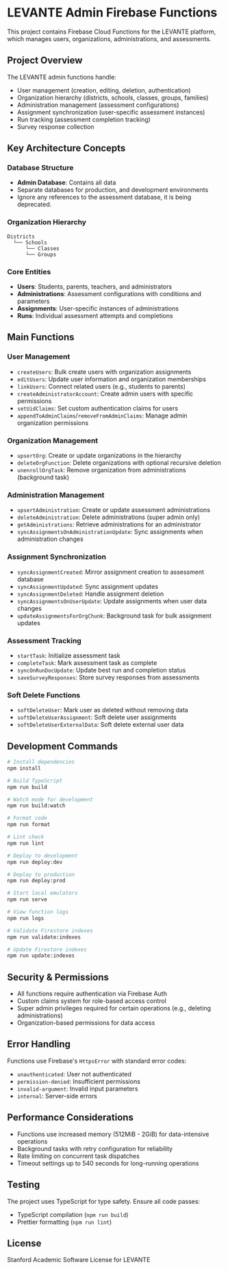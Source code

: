 # LEVANTE Admin Firebase Functions

This project contains Firebase Cloud Functions for the LEVANTE platform, which manages users, organizations, administrations, and assessments.

## Project Overview

The LEVANTE admin functions handle:
- User management (creation, editing, deletion, authentication)
- Organization hierarchy (districts, schools, classes, groups, families)
- Administration management (assessment configurations)
- Assignment synchronization (user-specific assessment instances)
- Run tracking (assessment completion tracking)
- Survey response collection

## Key Architecture Concepts

### Database Structure
- **Admin Database**: Contains all data
- Separate databases for production, and development environments
- Ignore any references to the assessment database, it is being deprecated.

### Organization Hierarchy
```
Districts
  └── Schools
      └── Classes
      └── Groups
```

### Core Entities
- **Users**: Students, parents, teachers, and administrators
- **Administrations**: Assessment configurations with conditions and parameters
- **Assignments**: User-specific instances of administrations
- **Runs**: Individual assessment attempts and completions

## Main Functions

### User Management
- `createUsers`: Bulk create users with organization assignments
- `editUsers`: Update user information and organization memberships
- `linkUsers`: Connect related users (e.g., students to parents)
- `createAdministratorAccount`: Create admin users with specific permissions
- `setUidClaims`: Set custom authentication claims for users
- `appendToAdminClaims`/`removeFromAdminClaims`: Manage admin organization permissions

### Organization Management
- `upsertOrg`: Create or update organizations in the hierarchy
- `deleteOrgFunction`: Delete organizations with optional recursive deletion
- `unenrollOrgTask`: Remove organization from administrations (background task)

### Administration Management
- `upsertAdministration`: Create or update assessment administrations
- `deleteAdministration`: Delete administrations (super admin only)
- `getAdministrations`: Retrieve administrations for an administrator
- `syncAssignmentsOnAdministrationUpdate`: Sync assignments when administration changes

### Assignment Synchronization
- `syncAssignmentCreated`: Mirror assignment creation to assessment database
- `syncAssignmentUpdated`: Sync assignment updates
- `syncAssignmentDeleted`: Handle assignment deletion
- `syncAssignmentsOnUserUpdate`: Update assignments when user data changes
- `updateAssignmentsForOrgChunk`: Background task for bulk assignment updates

### Assessment Tracking
- `startTask`: Initialize assessment task
- `completeTask`: Mark assessment task as complete
- `syncOnRunDocUpdate`: Update best run and completion status
- `saveSurveyResponses`: Store survey responses from assessments

### Soft Delete Functions
- `softDeleteUser`: Mark user as deleted without removing data
- `softDeleteUserAssignment`: Soft delete user assignments
- `softDeleteUserExternalData`: Soft delete external user data

## Development Commands

```bash
# Install dependencies
npm install

# Build TypeScript
npm run build

# Watch mode for development
npm run build:watch

# Format code
npm run format

# Lint check
npm run lint

# Deploy to development
npm run deploy:dev

# Deploy to production
npm run deploy:prod

# Start local emulators
npm run serve

# View function logs
npm run logs

# Validate Firestore indexes
npm run validate:indexes

# Update Firestore indexes
npm run update:indexes
```

## Security & Permissions

- All functions require authentication via Firebase Auth
- Custom claims system for role-based access control
- Super admin privileges required for certain operations (e.g., deleting administrations)
- Organization-based permissions for data access

## Error Handling

Functions use Firebase's `HttpsError` with standard error codes:
- `unauthenticated`: User not authenticated
- `permission-denied`: Insufficient permissions
- `invalid-argument`: Invalid input parameters
- `internal`: Server-side errors

## Performance Considerations

- Functions use increased memory (512MiB - 2GiB) for data-intensive operations
- Background tasks with retry configuration for reliability
- Rate limiting on concurrent task dispatches
- Timeout settings up to 540 seconds for long-running operations

## Testing

The project uses TypeScript for type safety. Ensure all code passes:
- TypeScript compilation (`npm run build`)
- Prettier formatting (`npm run lint`)

## License

Stanford Academic Software License for LEVANTE
